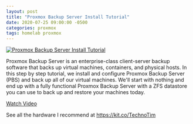 ```yaml
---
layout: post
title: "Proxmox Backup Server Install Tutorial"
date: 2020-07-25 09:00:00 -0500
categories: proxmox
tags: homelab proxmox
---
```


[![Proxmox Backup Server Install Tutorial](https://img.youtube.com/vi/jLBNm0fNIog/0.jpg)](https://www.youtube.com/watch?v=jLBNm0fNIog "Proxmox Backup Server Install Tutorial")

Proxmox Backup Server is an enterprise-class client-server backup software that backs up virtual machines, containers, and physical hosts.  In this step by step tutorial, we install and configure Proxmox Backup Server (PBS) and back up all of our virtual machines. We'll start with nothing and end up with a fully functional Proxmox Backup Server with a ZFS datastore you can use to back up and restore your machines today.  

[Watch Video](https://www.youtube.com/watch?v=jLBNm0fNIog)

See all the hardware I recommend at <https://kit.co/TechnoTim>
